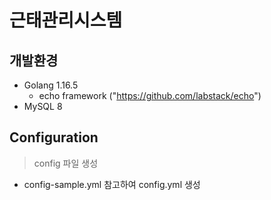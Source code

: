 # 근태관리시스템

## 개발환경
* Golang 1.16.5
    * echo framework ("https://github.com/labstack/echo")
* MySQL 8

## Configuration
> config 파일 생성
* config-sample.yml 참고하여 config.yml 생성